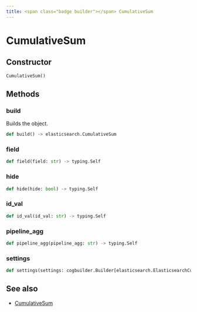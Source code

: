 ```yaml
---
title: <span class="badge builder"></span> CumulativeSum
---
```

# <span class="badge builder"></span> CumulativeSum

## Constructor

```python
CumulativeSum()
```
## Methods

### <span class="badge object-method"></span> build

Builds the object.

```python
def build() -> elasticsearch.CumulativeSum
```

### <span class="badge object-method"></span> field

```python
def field(field: str) -> typing.Self
```

### <span class="badge object-method"></span> hide

```python
def hide(hide: bool) -> typing.Self
```

### <span class="badge object-method"></span> id_val

```python
def id_val(id_val: str) -> typing.Self
```

### <span class="badge object-method"></span> pipeline_agg

```python
def pipeline_agg(pipeline_agg: str) -> typing.Self
```

### <span class="badge object-method"></span> settings

```python
def settings(settings: cogbuilder.Builder[elasticsearch.ElasticsearchCumulativeSumSettings]) -> typing.Self
```

## See also

 * <span class="badge object-type-class"></span> [CumulativeSum](./object-CumulativeSum.md)
